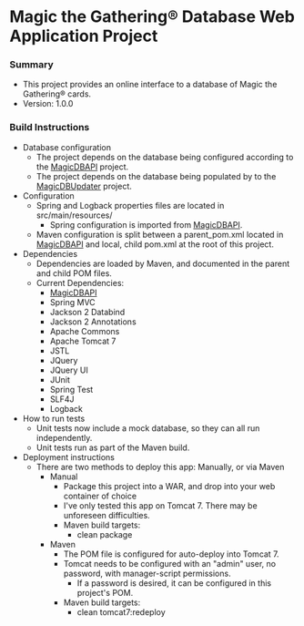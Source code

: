 # Magic the Gathering® Database Web Application Project #

### Summary ###

* This project provides an online interface to a database of Magic the Gathering® cards.
* Version: 1.0.0

### Build Instructions ###

* Database configuration
    * The project depends on the database being configured according to the [MagicDBAPI](https://github.com/christopherfebles/magicdbapi) project.
    * The project depends on the database being populated by to the [MagicDBUpdater](https://bitbucket.org/cfebles2/magicdbupdater) project.
* Configuration
    * Spring and Logback properties files are located in src/main/resources/
        * Spring configuration is imported from [MagicDBAPI](https://github.com/christopherfebles/magicdbapi).
    * Maven configuration is split between a parent_pom.xml located in [MagicDBAPI](https://github.com/christopherfebles/magicdbapi) and local, child pom.xml at the root of this project.
* Dependencies
    * Dependencies are loaded by Maven, and documented in the parent and child POM files.
    * Current Dependencies:
        * [MagicDBAPI](https://github.com/christopherfebles/magicdbapi)
        * Spring MVC
        * Jackson 2 Databind
        * Jackson 2 Annotations
        * Apache Commons
        * Apache Tomcat 7
        * JSTL
        * JQuery
        * JQuery UI
        * JUnit
        * Spring Test
        * SLF4J
        * Logback
* How to run tests
    * Unit tests now include a mock database, so they can all run independently.
    * Unit tests run as part of the Maven build.
* Deployment instructions
    * There are two methods to deploy this app: Manually, or via Maven
        * Manual
            * Package this project into a WAR, and drop into your web container of choice
            * I've only tested this app on Tomcat 7. There may be unforeseen difficulties.
            * Maven build targets:
                * clean package
        * Maven
            * The POM file is configured for auto-deploy into Tomcat 7.
            * Tomcat needs to be configured with an "admin" user, no password, with manager-script permissions.
                * If a password is desired, it can be configured in this project's POM.
            * Maven build targets:
                * clean tomcat7:redeploy
